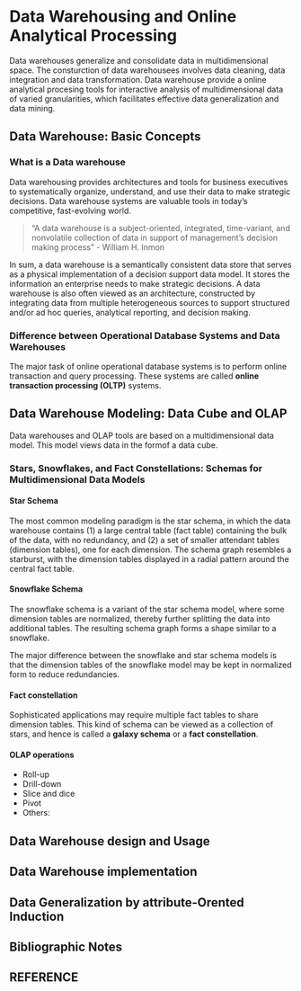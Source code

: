 # Data Warehousing and Online Analytical Processing

Data warehouses generalize and consolidate data in multidimensional space. The consturction  of data warehousees involves data cleaning, data integration and data transformation. Data warehouse provide a online analytical procesing tools for interactive analysis of multidimensional data of varied granularities, which facilitates effective data generalization and data mining.

## Data Warehouse: Basic Concepts

### What is a Data warehouse

Data warehousing provides architectures and tools for business executives to systematically
organize, understand, and use their data to make strategic decisions. Data
warehouse systems are valuable tools in today’s competitive, fast-evolving world.

> “A data warehouse is a subject-oriented, integrated, time-variant, and nonvolatile collection of data in support of management’s decision making process”           - William H. Inmon

In sum, a data warehouse is a semantically consistent data store that serves as a
physical implementation of a decision support data model. It stores the information
an enterprise needs to make strategic decisions. A data warehouse is also often viewed
as an architecture, constructed by integrating data from multiple heterogeneous sources
to support structured and/or ad hoc queries, analytical reporting, and decision making.

### Difference between Operational Database Systems and Data Warehouses

The major task of online operational database systems is to perform online transaction
and query processing. These systems are called **online transaction processing
(OLTP)** systems.

## Data Warehouse Modeling: Data Cube and OLAP

Data warehouses and OLAP tools are based on a multidimensional data model. This
model views data in the formof a data cube.

### Stars, Snowflakes, and Fact Constellations: Schemas for Multidimensional Data Models

#### Star Schema

The most common modeling paradigm is the star schema, in which the
data warehouse contains (1) a large central table (fact table) containing the bulk of
the data, with no redundancy, and (2) a set of smaller attendant tables (dimension
tables), one for each dimension. The schema graph resembles a starburst, with the
dimension tables displayed in a radial pattern around the central fact table.

#### Snowflake Schema

The snowflake schema is a variant of the star schema model,
where some dimension tables are normalized, thereby further splitting the data into
additional tables. The resulting schema graph forms a shape similar to a snowflake.

The major difference between the snowflake and star schema models is that the
dimension tables of the snowflake model may be kept in normalized form to reduce
redundancies.

#### Fact constellation

Sophisticated applications may require multiple fact tables to share
dimension tables. This kind of schema can be viewed as a collection of stars, and
hence is called a **galaxy schema** or a **fact constellation**.

#### OLAP operations

- Roll-up
- Drill-down
- Slice and dice
- Pivot
- Others:


## Data Warehouse design and Usage

## Data Warehouse implementation

## Data Generalization by attribute-Orented Induction

## Bibliographic Notes

## REFERENCE


<Valine></Valine>
